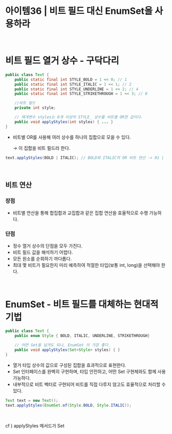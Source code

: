 # 아이템36 | 비트 필드 대신 EnumSet을 사용하라

<br>

# 비트 필드 열거 상수 - 구닥다리

```java
public class Text {
    public static final int STYLE_BOLD = 1 << 0; // 1
    public static final int STYLE_ITALIC = 1 << 1; // 2
    public static final int STYLE_UNDERLINE = 1 << 2; // 4
    public static final int STYLE_STRIKETHROUGH = 1 << 3; // 8

    //비트 필드
    private int style;

    // 매개변수 styles는 0개 이상의 STYLE_ 상수를 비트별 OR한 값이다.
    public void applyStyles(int styles) { ... }
}
```

- 비트별 OR를 사용해 여러 상수를 하나의 집합으로 모을 수 있다.

    → 이 집합을 비트 필드라 한다.

```java
text.applyStyles(BOLD | ITALIC); // BOLD와 ITALIC의 OR 비트 연산 -> 01 | 10 = 11(2)
```


<br>

## 비트 연산

### 장점

- 비트별 연산을 통해 합집합과 교집합과 같은 집합 연산을 효율적으로 수행 가능하다.

### 단점

- 정수 열거 상수의 단점을 모두 가진다.
- 비트 필드 값을 해석하기 어렵다.
- 모든 원소를 순회하기 까다롭다.
- 최대 몇 비트가 필요한지 미리 예측하여 적절한 타입(보통 int, long)을 선택해야 한다.

<br>

# EnumSet - 비트 필드를 대체하는 현대적 기법

```java
public class Text {
    public enum Style { BOLD, ITALIC, UNDERLINE, STRIKETHROUGH}

    // 어떤 Set을 넘겨도 되나, EnumSet 이 가장 좋다.
    public void applyStyles(Set<Style> styles) { }
}
```

- 열거 타입 상수의 값으로 구성된 집합을 효과적으로 표현한다.
- Set 인터페이스를 완벽히 구현하며, 타입 안전하고, 어떤 Set 구현체와도 함께 사용 가능하다.
- 내부적으로 비트 벡터로 구현되어 비트를 직접 다루지 않고도 효율적으로 처리할 수 있다.

```java
Text text = new Text();
text.applyStyles(EnumSet.of(Style.BOLD, Style.ITALIC));
```

<br>

cf ) applyStyles 메서드가 Set<Style>을 받은 이유

- 모든 클라이언트가 EnumSet을 건네리라 짐작되는 상황이라도 이왕이면 인터페이스를 받아라(아이템 64)

→ 이렇게 하면 좀 특이한 클라이언트가 다른 Set 구현체를 넘기더라도 처리할 수 있다.
